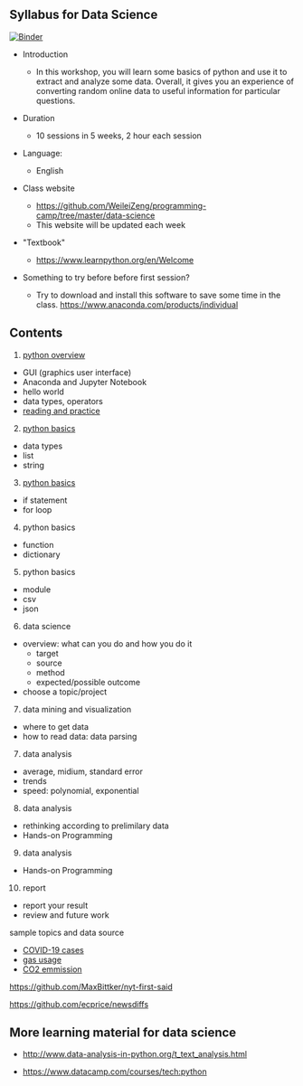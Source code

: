 ## Syllabus for Data Science

[![Binder](https://mybinder.org/badge_logo.svg)](https://mybinder.org/v2/gh/WeileiZeng/programming-camp/master)

- Introduction
  - In this workshop, you will learn some basics of python and use it to extract and analyze some data. Overall, it gives you an experience of converting random online data to useful information for particular questions.

- Duration
  - 10 sessions in 5 weeks, 2 hour each session
- Language:
  - English
- Class website
  - https://github.com/WeileiZeng/programming-camp/tree/master/data-science 
  - This website will be updated each week
- "Textbook" 
  - https://www.learnpython.org/en/Welcome

- Something to try before before first session?
  - Try to download and install this software to save some time in the class. https://www.anaconda.com/products/individual


## Contents

1. [python overview](slides/s1-overview.ipynb)
  - GUI (graphics user interface)
  - Anaconda and Jupyter Notebook
  - hello world
  - data types, operators
  - [reading and practice](https://www.learnpython.org/en/Welcome)
  
2. [python basics](slides/s2-python-basics.ipynb)
  - data types
  - list
  - string

3. [python basics](slides/s3-if-loop.ipynb)
  - if statement
  - for loop

4. python basics
  - function
  - dictionary
  
5. python basics
  - module
  - csv
  - json
  
6. data science
  - overview: what can you do and how you do it
    - target
    - source
    - method
    - expected/possible outcome
  - choose a topic/project
  
7. data mining and visualization
  - where to get data
  - how to read data: data parsing

7. data analysis
  - average, midium, standard error
  - trends
  - speed: polynomial, exponential

8. data analysis
  - rethinking according to prelimilary data
  - Hands-on Programming

9. data analysis
  - Hands-on Programming

10. report
  - report your result
  - review and future work
  
  

sample topics and data source
- [COVID-19 cases](http://open-source-covid-19.weileizeng.com)
- [gas usage](https://www.eia.gov/dnav/ng/ng_cons_sum_dcu_nus_m.htm)
- [CO2 emmission](https://databank.worldbank.org/reports.aspx?source=2&type=metadata&series=EN.ATM.CO2E.PC)


https://github.com/MaxBittker/nyt-first-said

https://github.com/ecprice/newsdiffs


## More learning material for data science

- http://www.data-analysis-in-python.org/t_text_analysis.html

- https://www.datacamp.com/courses/tech:python
